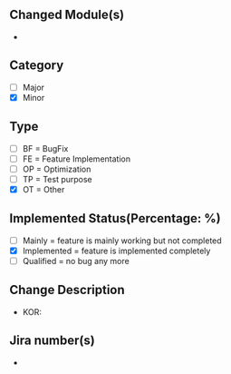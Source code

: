 ## Changed Module(s)
 * 

## Category
- [ ] Major 
- [X] Minor

## Type
- [ ] BF = BugFix
- [ ] FE = Feature Implementation
- [ ] OP = Optimization
- [ ] TP = Test purpose
- [X] OT = Other

## Implemented Status(Percentage:   %)
- [ ] Mainly = feature is mainly working but not completed
- [X] Implemented = feature is implemented completely
- [ ] Qualified = no bug any more

## Change Description
 * KOR: 

## Jira number(s)
 *
